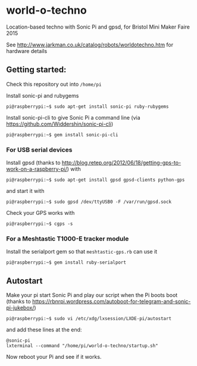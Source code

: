 # world-o-techno
Location-based techno with Sonic Pi and gpsd, for Bristol Mini Maker Faire 2015

See http://www.jarkman.co.uk/catalog/robots/worldotechno.htm for hardware details

## Getting started:

Check this repository out into ```/home/pi```

Install sonic-pi and rubygems
```
pi@raspberrypi:~$ sudo apt-get install sonic-pi ruby-rubygems
```

Install sonic-pi-cli to give Sonic Pi a command line (via https://github.com/Widdershin/sonic-pi-cli)
```
pi@raspberrypi:~$ gem install sonic-pi-cli
```

### For USB serial devices

Install gpsd (thanks to http://blog.retep.org/2012/06/18/getting-gps-to-work-on-a-raspberry-pi/) with
```
pi@raspberrypi:~$ sudo apt-get install gpsd gpsd-clients python-gps
```
and start it with
```
pi@raspberrypi:~$ sudo gpsd /dev/ttyUSB0 -F /var/run/gpsd.sock
```

Check your GPS works with
```
pi@raspberrypi:~$ cgps -s
```

### For a Meshtastic T1000-E tracker module

Install the serialport gem so that `meshtastic-gps.rb` can use it
```
pi@raspberrypi:~$ gem install ruby-serialport
```

## Autostart

Make your pi start Sonic Pi and play our script when the Pi boots boot (thanks to
https://rbnrpi.wordpress.com/autoboot-for-telegram-and-sonic-pi-jukebox/)
```
pi@raspberrypi:~$ sudo vi /etc/xdg/lxsession/LXDE-pi/autostart
```
and add these lines at the end:
```
@sonic-pi
lxterminal --command "/home/pi/world-o-techno/startup.sh"
```

Now reboot your Pi and see if it works.

